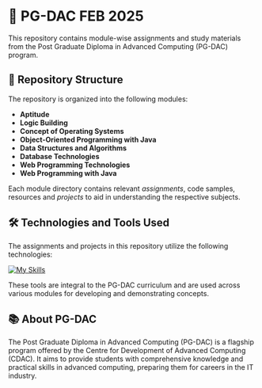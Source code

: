 
# 📌 PG-DAC FEB 2025

This repository contains module-wise assignments and study materials from the Post Graduate Diploma in Advanced Computing (PG-DAC) program.

## 📁 Repository Structure

The repository is organized into the following modules:

- **Aptitude**
- **Logic Building**
- **Concept of Operating Systems**
- **Object-Oriented Programming with Java**
- **Data Structures and Algorithms**
- **Database Technologies**
- **Web Programming Technologies**
- **Web Programming with Java**

Each module directory contains relevant *assignments*, code samples, resources and *projects* to aid in understanding the respective subjects.

## 🛠️ Technologies and Tools Used

The assignments and projects in this repository utilize the following technologies:

[![My Skills](https://skillicons.dev/icons?i=linux,java,mysql,mongodb,vscode,html,css,js,express,nodejs,react)](https://skillicons.dev)
<!---![My Skills](https://skillicons.dev/icons?i=linux,java,mysql,mongodb,vscode,html,css,js,express,nodejs)--->

These tools are integral to the PG-DAC curriculum and are used across various modules for developing and demonstrating concepts.


## 📚 About PG-DAC

The Post Graduate Diploma in Advanced Computing (PG-DAC) is a flagship program offered by the Centre for Development of Advanced Computing (CDAC). It aims to provide students with comprehensive knowledge and practical skills in advanced computing, preparing them for careers in the IT industry.
